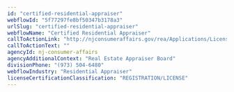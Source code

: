 ```yaml
---
id: "certified-residential-appraiser"
webflowId: "5f77297fe8bf50347b3178a3"
urlSlug: "certified-residential-appraiser"
webflowName: "Certified Residential Appraiser"
callToActionLink: "http://njconsumeraffairs.gov/rea/Applications/License-Certification-Application-as-a-Real-Estate-Appraiser-Full-Packet.pdf"
callToActionText: ""
agencyId: nj-consumer-affairs
agencyAdditionalContext: "Real Estate Appraiser Board"
divisionPhone: "(973) 504-6480"
webflowIndustry: "Residential Appraiser"
licenseCertificationClassification: "REGISTRATION/LICENSE"
---
```

